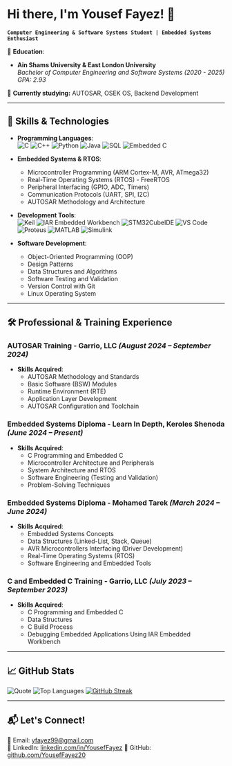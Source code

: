 # Hi there, I'm Yousef Fayez! 👋

**`Computer Engineering & Software Systems Student | Embedded Systems Enthusiast`**

🚀 **Education**:  
- **Ain Shams University & East London University**  
  *Bachelor of Computer Engineering and Software Systems (2020 - 2025)*  
  *GPA: 2.93*

📌 **Currently studying:** AUTOSAR, OSEK OS, Backend Development

---

## 🔧 Skills & Technologies

- **Programming Languages**:  
  ![C](https://img.shields.io/badge/C-A8B9CC?style=flat-square&logo=c&logoColor=white)
  ![C++](https://img.shields.io/badge/C++-00599C?style=flat-square&logo=c%2B%2B&logoColor=white)
  ![Python](https://img.shields.io/badge/Python-3776AB?style=flat-square&logo=python&logoColor=white)
  ![Java](https://img.shields.io/badge/Java-007396?style=flat-square&logo=java&logoColor=white)
  ![SQL](https://img.shields.io/badge/SQL-4479A1?style=flat-square&logo=postgresql&logoColor=white)
  ![Embedded C](https://img.shields.io/badge/Embedded%20C-00599C?style=flat-square&logo=c&logoColor=white)

- **Embedded Systems & RTOS**:  
  - Microcontroller Programming (ARM Cortex-M, AVR, ATmega32)
  - Real-Time Operating Systems (RTOS) - FreeRTOS
  - Peripheral Interfacing (GPIO, ADC, Timers)
  - Communication Protocols (UART, SPI, I2C)
  - AUTOSAR Methodology and Architecture

- **Development Tools**:  
  ![Keil](https://img.shields.io/badge/Keil-007ACC?style=flat-square&logo=keil&logoColor=white)
  ![IAR Embedded Workbench](https://img.shields.io/badge/IAR%20Embedded%20Workbench-FFDD00?style=flat-square&logo=iar&logoColor=black)
  ![STM32CubeIDE](https://img.shields.io/badge/STM32CubeIDE-03234B?style=flat-square&logo=stmicroelectronics&logoColor=white)
  ![VS Code](https://img.shields.io/badge/VS%20Code-007ACC?style=flat-square&logo=visual-studio-code&logoColor=white)
  ![Proteus](https://img.shields.io/badge/Proteus-008080?style=flat-square&logo=proteus&logoColor=white)
  ![MATLAB](https://img.shields.io/badge/MATLAB-0076A8?style=flat-square&logo=mathworks&logoColor=white)
  ![Simulink](https://img.shields.io/badge/Simulink-0076A8?style=flat-square&logo=simulink&logoColor=white)

- **Software Development**:  
  - Object-Oriented Programming (OOP)
  - Design Patterns
  - Data Structures and Algorithms
  - Software Testing and Validation
  - Version Control with Git
  - Linux Operating System

---

## 🛠️ Professional & Training Experience

### AUTOSAR Training - Garrio, LLC *(August 2024 – September 2024)*
- **Skills Acquired**:
  - AUTOSAR Methodology and Standards
  - Basic Software (BSW) Modules
  - Runtime Environment (RTE)
  - Application Layer Development
  - AUTOSAR Configuration and Toolchain

### Embedded Systems Diploma - Learn In Depth, Keroles Shenoda *(June 2024 – Present)*
- **Skills Acquired**:
  - C Programming and Embedded C
  - Microcontroller Architecture and Peripherals
  - System Architecture and RTOS
  - Software Engineering (Testing and Validation)
  - Problem-Solving Techniques

### Embedded Systems Diploma - Mohamed Tarek *(March 2024 – June 2024)*
- **Skills Acquired**:
  - Embedded Systems Concepts
  - Data Structures (Linked-List, Stack, Queue)
  - AVR Microcontrollers Interfacing (Driver Development)
  - Real-Time Operating Systems (RTOS)
  - Software Engineering and Embedded Tools

### C and Embedded C Training - Garrio, LLC *(July 2023 – September 2023)*
- **Skills Acquired**:
  - C Programming and Embedded C
  - Data Structures
  - C Build Process
  - Debugging Embedded Applications Using IAR Embedded Workbench

---


## 📈 GitHub Stats
![Quote](https://quotes-github-readme.vercel.app/api?type=horizontal&theme=radical)
![Top Languages](https://github-readme-stats.vercel.app/api/top-langs/?username=YousefFayez20&layout=compact&theme=radical)
[![GitHub Streak](https://streak-stats.demolab.com?user=YousefFayez20&theme=radical&hide_border=true)](https://git.io/streak-stats)

---

## 📬 Let's Connect!
📧 Email: [yfayez99@gmail.com](mailto:yfayez99@gmail.com)  
🔗 LinkedIn: [linkedin.com/in/YousefFayez](https://www.linkedin.com/in/yousef-fayez-16344a1b8/)
🐙 GitHub: [github.com/YousefFayez20](https://github.com/YousefFayez20)
